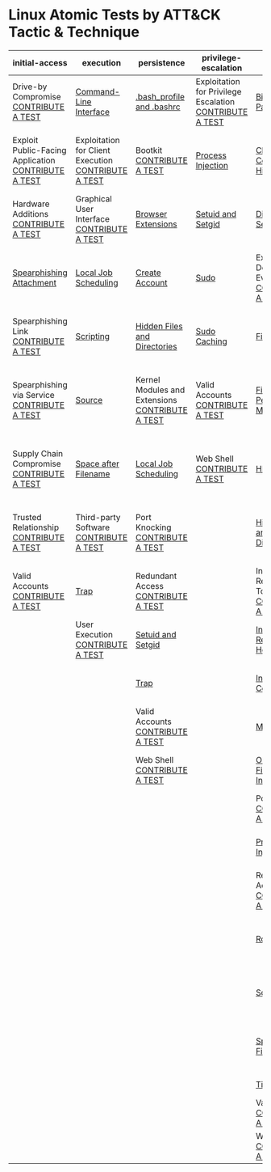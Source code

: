 # Linux Atomic Tests by ATT&CK Tactic & Technique
| initial-access | execution | persistence | privilege-escalation | defense-evasion | credential-access | discovery | lateral-movement | collection | exfiltration | command-and-control |
|-----|-----|-----|-----|-----|-----|-----|-----|-----|-----|-----|
| Drive-by Compromise [CONTRIBUTE A TEST](https://atomicredteam.io/contributing) | [Command-Line Interface](./T1059/T1059.md) | [.bash_profile and .bashrc](./T1156/T1156.md) | Exploitation for Privilege Escalation [CONTRIBUTE A TEST](https://atomicredteam.io/contributing) | [Binary Padding](./T1009/T1009.md) | [Bash History](./T1139/T1139.md) | [Account Discovery](./T1087/T1087.md) | Application Deployment Software [CONTRIBUTE A TEST](https://atomicredteam.io/contributing) | [Audio Capture](./T1123/T1123.md) | Automated Exfiltration [CONTRIBUTE A TEST](https://atomicredteam.io/contributing) | Commonly Used Port [CONTRIBUTE A TEST](https://atomicredteam.io/contributing) |
| Exploit Public-Facing Application [CONTRIBUTE A TEST](https://atomicredteam.io/contributing) | Exploitation for Client Execution [CONTRIBUTE A TEST](https://atomicredteam.io/contributing) | Bootkit [CONTRIBUTE A TEST](https://atomicredteam.io/contributing) | [Process Injection](./T1055/T1055.md) | [Clear Command History](./T1146/T1146.md) | [Brute Force](./T1110/T1110.md) | [Browser Bookmark Discovery](./T1217/T1217.md) | Exploitation of Remote Services [CONTRIBUTE A TEST](https://atomicredteam.io/contributing) | [Automated Collection](./T1119/T1119.md) | [Data Compressed](./T1002/T1002.md) | Communication Through Removable Media [CONTRIBUTE A TEST](https://atomicredteam.io/contributing) |
| Hardware Additions [CONTRIBUTE A TEST](https://atomicredteam.io/contributing) | Graphical User Interface [CONTRIBUTE A TEST](https://atomicredteam.io/contributing) | [Browser Extensions](./T1176/T1176.md) | [Setuid and Setgid](./T1166/T1166.md) | [Disabling Security Tools](./T1089/T1089.md) | [Credential Dumping](./T1003/T1003.md) | [File and Directory Discovery](./T1083/T1083.md) | [Remote File Copy](./T1105/T1105.md) | [Clipboard Data](./T1115/T1115.md) | [Data Encrypted](./T1022/T1022.md) | [Connection Proxy](./T1090/T1090.md) |
| [Spearphishing Attachment](./T1193/T1193.md) | [Local Job Scheduling](./T1168/T1168.md) | [Create Account](./T1136/T1136.md) | [Sudo](./T1169/T1169.md) | Exploitation for Defense Evasion [CONTRIBUTE A TEST](https://atomicredteam.io/contributing) | [Credentials in Files](./T1081/T1081.md) | [Network Service Scanning](./T1046/T1046.md) | Remote Services [CONTRIBUTE A TEST](https://atomicredteam.io/contributing) | [Data Staged](./T1074/T1074.md) | [Data Transfer Size Limits](./T1030/T1030.md) | Custom Command and Control Protocol [CONTRIBUTE A TEST](https://atomicredteam.io/contributing) |
| Spearphishing Link [CONTRIBUTE A TEST](https://atomicredteam.io/contributing) | [Scripting](./T1064/T1064.md) | [Hidden Files and Directories](./T1158/T1158.md) | [Sudo Caching](./T1206/T1206.md) | [File Deletion](./T1107/T1107.md) | Exploitation for Credential Access [CONTRIBUTE A TEST](https://atomicredteam.io/contributing) | [Network Sniffing](./T1040/T1040.md) | SSH Hijacking [CONTRIBUTE A TEST](https://atomicredteam.io/contributing) | Data from Information Repositories [CONTRIBUTE A TEST](https://atomicredteam.io/contributing) | [Exfiltration Over Alternative Protocol](./T1048/T1048.md) | Custom Cryptographic Protocol [CONTRIBUTE A TEST](https://atomicredteam.io/contributing) |
| Spearphishing via Service [CONTRIBUTE A TEST](https://atomicredteam.io/contributing) | [Source](./T1153/T1153.md) | Kernel Modules and Extensions [CONTRIBUTE A TEST](https://atomicredteam.io/contributing) | Valid Accounts [CONTRIBUTE A TEST](https://atomicredteam.io/contributing) | [File Permissions Modification](./T1222/T1222.md) | [Input Capture](./T1056/T1056.md) | [Password Policy Discovery](./T1201/T1201.md) | Third-party Software [CONTRIBUTE A TEST](https://atomicredteam.io/contributing) | Data from Local System [CONTRIBUTE A TEST](https://atomicredteam.io/contributing) | Exfiltration Over Command and Control Channel [CONTRIBUTE A TEST](https://atomicredteam.io/contributing) | [Data Encoding](./T1132/T1132.md) |
| Supply Chain Compromise [CONTRIBUTE A TEST](https://atomicredteam.io/contributing) | [Space after Filename](./T1151/T1151.md) | [Local Job Scheduling](./T1168/T1168.md) | Web Shell [CONTRIBUTE A TEST](https://atomicredteam.io/contributing) | [HISTCONTROL](./T1148/T1148.md) | [Network Sniffing](./T1040/T1040.md) | [Permission Groups Discovery](./T1069/T1069.md) |  | Data from Network Shared Drive [CONTRIBUTE A TEST](https://atomicredteam.io/contributing) | Exfiltration Over Other Network Medium [CONTRIBUTE A TEST](https://atomicredteam.io/contributing) | Data Obfuscation [CONTRIBUTE A TEST](https://atomicredteam.io/contributing) |
| Trusted Relationship [CONTRIBUTE A TEST](https://atomicredteam.io/contributing) | Third-party Software [CONTRIBUTE A TEST](https://atomicredteam.io/contributing) | Port Knocking [CONTRIBUTE A TEST](https://atomicredteam.io/contributing) |  | [Hidden Files and Directories](./T1158/T1158.md) | [Private Keys](./T1145/T1145.md) | [Process Discovery](./T1057/T1057.md) |  | Data from Removable Media [CONTRIBUTE A TEST](https://atomicredteam.io/contributing) | Exfiltration Over Physical Medium [CONTRIBUTE A TEST](https://atomicredteam.io/contributing) | Domain Fronting [CONTRIBUTE A TEST](https://atomicredteam.io/contributing) |
| Valid Accounts [CONTRIBUTE A TEST](https://atomicredteam.io/contributing) | [Trap](./T1154/T1154.md) | Redundant Access [CONTRIBUTE A TEST](https://atomicredteam.io/contributing) |  | Indicator Removal from Tools [CONTRIBUTE A TEST](https://atomicredteam.io/contributing) | Two-Factor Authentication Interception [CONTRIBUTE A TEST](https://atomicredteam.io/contributing) | [Remote System Discovery](./T1018/T1018.md) |  | [Input Capture](./T1056/T1056.md) | Scheduled Transfer [CONTRIBUTE A TEST](https://atomicredteam.io/contributing) | Fallback Channels [CONTRIBUTE A TEST](https://atomicredteam.io/contributing) |
|  | User Execution [CONTRIBUTE A TEST](https://atomicredteam.io/contributing) | [Setuid and Setgid](./T1166/T1166.md) |  | [Indicator Removal on Host](./T1070/T1070.md) |  | [System Information Discovery](./T1082/T1082.md) |  | [Screen Capture](./T1113/T1113.md) |  | Multi-Stage Channels [CONTRIBUTE A TEST](https://atomicredteam.io/contributing) |
|  |  | [Trap](./T1154/T1154.md) |  | [Install Root Certificate](./T1130/T1130.md) |  | [System Network Configuration Discovery](./T1016/T1016.md) |  |  |  | Multi-hop Proxy [CONTRIBUTE A TEST](https://atomicredteam.io/contributing) |
|  |  | Valid Accounts [CONTRIBUTE A TEST](https://atomicredteam.io/contributing) |  | [Masquerading](./T1036/T1036.md) |  | [System Network Connections Discovery](./T1049/T1049.md) |  |  |  | Multiband Communication [CONTRIBUTE A TEST](https://atomicredteam.io/contributing) |
|  |  | Web Shell [CONTRIBUTE A TEST](https://atomicredteam.io/contributing) |  | [Obfuscated Files or Information](./T1027/T1027.md) |  | [System Owner/User Discovery](./T1033/T1033.md) |  |  |  | Multilayer Encryption [CONTRIBUTE A TEST](https://atomicredteam.io/contributing) |
|  |  |  |  | Port Knocking [CONTRIBUTE A TEST](https://atomicredteam.io/contributing) |  |  |  |  |  | Port Knocking [CONTRIBUTE A TEST](https://atomicredteam.io/contributing) |
|  |  |  |  | [Process Injection](./T1055/T1055.md) |  |  |  |  |  | Remote Access Tools [CONTRIBUTE A TEST](https://atomicredteam.io/contributing) |
|  |  |  |  | Redundant Access [CONTRIBUTE A TEST](https://atomicredteam.io/contributing) |  |  |  |  |  | [Remote File Copy](./T1105/T1105.md) |
|  |  |  |  | [Rootkit](./T1014/T1014.md) |  |  |  |  |  | Standard Application Layer Protocol [CONTRIBUTE A TEST](https://atomicredteam.io/contributing) |
|  |  |  |  | [Scripting](./T1064/T1064.md) |  |  |  |  |  | Standard Cryptographic Protocol [CONTRIBUTE A TEST](https://atomicredteam.io/contributing) |
|  |  |  |  | [Space after Filename](./T1151/T1151.md) |  |  |  |  |  | Standard Non-Application Layer Protocol [CONTRIBUTE A TEST](https://atomicredteam.io/contributing) |
|  |  |  |  | [Timestomp](./T1099/T1099.md) |  |  |  |  |  | [Uncommonly Used Port](./T1065/T1065.md) |
|  |  |  |  | Valid Accounts [CONTRIBUTE A TEST](https://atomicredteam.io/contributing) |  |  |  |  |  | Web Service [CONTRIBUTE A TEST](https://atomicredteam.io/contributing) |
|  |  |  |  | Web Service [CONTRIBUTE A TEST](https://atomicredteam.io/contributing) |  |  |  |  |  |  |
